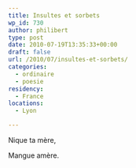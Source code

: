 ```yaml
---
title: Insultes et sorbets
wp_id: 730
author: philibert
type: post
date: 2010-07-19T13:35:33+00:00
draft: false
url: /2010/07/insultes-et-sorbets/
categories:
  - ordinaire
  - poesie
residency:
  - France
locations:
  - Lyon

---
```

Nique ta mère,
  
Mangue amère.